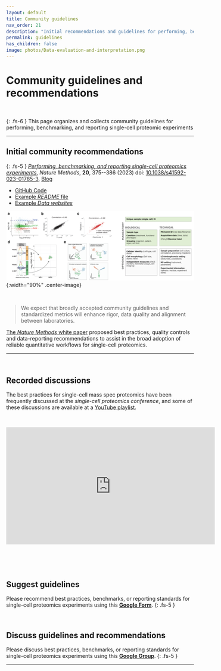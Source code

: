 ```yaml
---
layout: default
title: Community guidelines
nav_order: 21
description: "Initial recommendations and guidelines for performing, benchmarking, and reporting single-cell proteomics experiments. Guidelines for sharing data and metadata."
permalink: guidelines
has_children: false
image: photos/Data-evaluation-and-interpretation.png
---
```



# Community guidelines and recommendations

&nbsp;

{: .fs-6 }
This page organizes and collects community guidelines for performing, benchmarking, and reporting single-cell proteomic experiments

-------


## Initial community recommendations

{: .fs-5 }
[*Performing, benchmarking, and reporting single-cell proteomics experiments*](https://www.nature.com/articles/s41592-023-01785-3), *Nature Methods*, **20**, 375--386 (2023) doi: [10.1038/s41592-023-01785-3](https://doi.org/10.1038/s41592-023-01785-3), [Blog](https://blog.slavovlab.net/2023/03/04/guidelines-for-single-cell-proteomic-experiments/)
* [GitHub Code](https://github.com/SlavovLab/SCP_recommendations)
* [Example *README* file](https://www.nature.com/articles/s41592-023-01785-3#Sec29)
* [Example *Data websites*](https://scp.slavovlab.net/data)

![Data evaluation and interpretation](photos/Data-evaluation-and-interpretation.png){:width="90%" .center-image}

&nbsp;

> We expect that broadly accepted community guidelines and standardized metrics will enhance rigor, data quality and alignment between laboratories.

[The *Nature Methods* white paper](https://www.nature.com/articles/s41592-023-01785-3) proposed best practices, quality controls and data-reporting recommendations to assist in the broad adoption of reliable quantitative workflows for single-cell proteomics.

---------

&nbsp;

## Recorded discussions
The best practices for single-cell mass spec proteomics have been frequently discussed at the *single-cell proteomics conference*, and some of these discussions are available at a [YouTube playlist](https://www.youtube.com/playlist?list=PLHLRxq8iKFsLJey2MshSlUhg1lGAj0dLW).

&nbsp;

<iframe width="560" height="315" src="https://www.youtube.com/embed/5nV9zbF9DT0" title="YouTube video player" frameborder="0" allow="accelerometer; autoplay; clipboard-write; encrypted-media; gyroscope; picture-in-picture; web-share" allowfullscreen></iframe>


&nbsp;


&nbsp;

## Suggest guidelines
Please recommend best practices, benchmarks, or reporting standards for single-cell proteomics experiments using this **[Google Form](https://forms.gle/STQAgqmkZUX82U3A6)**.
{: .fs-5 }


&nbsp;


## Discuss guidelines and recommendations
Please discuss best practices, benchmarks, or reporting standards for single-cell proteomics experiments using this **[Google Group](https://groups.google.com/g/single_cell_proteomics)**.
{: .fs-5 }

---------

&nbsp;










&nbsp;
